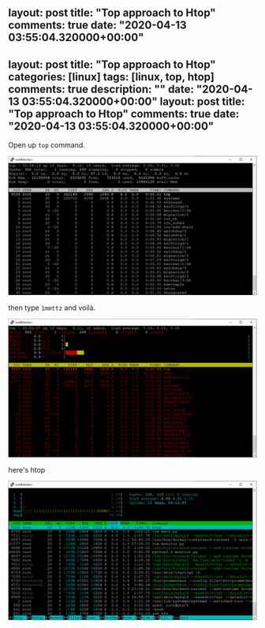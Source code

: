 layout: post
title: "Top approach to Htop"
comments: true
date: "2020-04-13 03:55:04.320000+00:00"
---
layout: post
title: "Top approach to Htop"
categories: [linux]
tags: [linux, top, htop]
comments: true
description: ""
date: "2020-04-13 03:55:04.320000+00:00"
layout: post
title: "Top approach to Htop"
comments: true
date: "2020-04-13 03:55:04.320000+00:00"
---


Open up `top` command.

![](/assets/img/QBbzw0DiF_af11f67b09ce83313a03d036691cf623.png)

then type `1mmttz` and voilà.

![](/assets/img/QBbzw0DiF_29e62ace3643644ed912762ca8aa1176.png)

here's htop

![](/assets/img/QBbzw0DiF_a49264c2a7a12568eb523bb9e9535b26.png)

